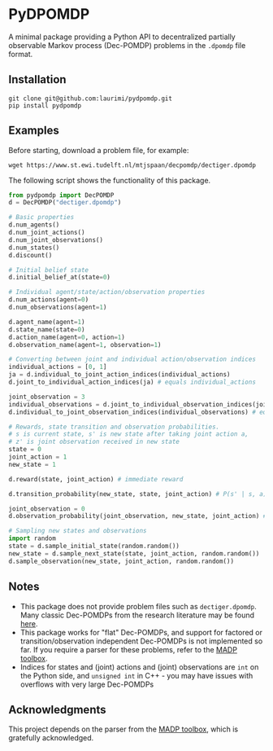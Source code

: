 # PyDPOMDP
A minimal package providing a Python API to decentralized partially observable Markov process (Dec-POMDP) problems in the `.dpomdp` file format.

## Installation
```
git clone git@github.com:laurimi/pydpomdp.git
pip install pydpomdp
```

## Examples
Before starting, download a problem file, for example: 
```
wget https://www.st.ewi.tudelft.nl/mtjspaan/decpomdp/dectiger.dpomdp
```

The following script shows the functionality of this package.
```python
from pydpomdp import DecPOMDP
d = DecPOMDP("dectiger.dpomdp")

# Basic properties
d.num_agents()
d.num_joint_actions()
d.num_joint_observations()
d.num_states()
d.discount()

# Initial belief state
d.initial_belief_at(state=0)

# Individual agent/state/action/observation properties
d.num_actions(agent=0)
d.num_observations(agent=1)

d.agent_name(agent=1)
d.state_name(state=0)
d.action_name(agent=0, action=1)
d.observation_name(agent=1, observation=1)

# Converting between joint and individual action/observation indices
individual_actions = [0, 1]
ja = d.individual_to_joint_action_indices(individual_actions)
d.joint_to_individual_action_indices(ja) # equals individual_actions

joint_observation = 3
individual_observations = d.joint_to_individual_observation_indices(joint_observation)
d.individual_to_joint_observation_indices(individual_observations) # equals joint_observation

# Rewards, state transition and observation probabilities.
# s is current state, s' is new state after taking joint action a, 
# z' is joint observation received in new state
state = 0
joint_action = 1
new_state = 1

d.reward(state, joint_action) # immediate reward

d.transition_probability(new_state, state, joint_action) # P(s' | s, a)

joint_observation = 0
d.observation_probability(joint_observation, new_state, joint_action) # P(z' | s', a)

# Sampling new states and observations
import random
state = d.sample_initial_state(random.random())
new_state = d.sample_next_state(state, joint_action, random.random())
d.sample_observation(new_state, joint_action, random.random())
```


## Notes
* This package does not provide problem files such as `dectiger.dpomdp`. Many classic Dec-POMDPs from the research literature may be found [here](http://masplan.org/problem_domains).
* This package works for "flat" Dec-POMDPs, and support for factored or transition/observation independent Dec-POMDPs is not implemented so far. If you require a parser for these problems, refer to the [MADP toolbox](https://github.com/MADPToolbox/MADP).
* Indices for states and (joint) actions and (joint) observations are `int` on the Python side, and `unsigned int` in C++ - you may have issues with overflows with very large Dec-POMDPs


## Acknowledgments
This project depends on the parser from the [MADP toolbox](https://github.com/MADPToolbox/MADP), which is gratefully acknowledged.